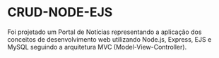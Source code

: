 # CRUD-NODE-EJS

Foi projetado um Portal de Notícias representando a aplicação dos conceitos de desenvolvimento web utilizando Node.js, Express, EJS e MySQL seguindo a arquitetura MVC (Model-View-Controller).
